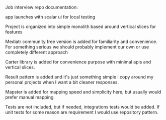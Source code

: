 Job interview repo documentation:

app launches with scalar ui for local testing

Project is organized into simple monolith based around vertical slices for features

Mediatr community free version is added for familiarity and convenience.
For something serious we should probably implement our own or use completely different approach

Carter library is added for convenience purpose with minimal apis and vertical slices.

Result pattern is added and it's just something simple i copy around my personal projects when I want a bit cleaner responses.

Mapster is added for mapping speed and simplicity here, but usually would prefer manual mapping

Tests are not included, but if needed, integrations tests would be added.
If unit tests for some reason are requirement I would use repository pattern.